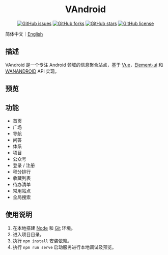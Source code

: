 <h1 align="center">VAndroid</h1>
<p align="center">
    <a href="https://github.com/ASCII13/VAndroid/issues"><img alt="GitHub issues" src="https://img.shields.io/github/issues/ASCII13/VAndroid"></a>
    <a href="https://github.com/ASCII13/VAndroid/network"><img alt="GitHub forks" src="https://img.shields.io/github/forks/ASCII13/VAndroid"></a>
    <a href="https://github.com/ASCII13/VAndroid/stargazers"><img alt="GitHub stars" src="https://img.shields.io/github/stars/ASCII13/VAndroid"></a>
    <a href="https://github.com/ASCII13/VAndroid"><img alt="GitHub license" src="https://img.shields.io/github/license/ASCII13/VAndroid"></a>
</p>

简体中文｜[English](./README.en-US.md)

## 描述
VAndroid 是一个专注 Android 领域的信息聚合站点，基于 [Vue](https://cn.vuejs.org/)，[Element-ui](https://element.eleme.io/#/zh-CN) 和 [WANANDROID](http://www.wanandroid.com/) API 实现。

## 预览

## 功能
- 首页
- 广场
- 导航
- 问答
- 体系
- 项目
- 公众号
- 登录 / 注册
- 积分排行
- 收藏列表
- 待办清单
- 常用站点
- 全局搜索

## 使用说明
1. 在本地搭建 [Node](https://nodejs.org/en/) 和 [Git](https://git-scm.com/) 环境。
2. 进入项目目录。
3. 执行 `npm install` 安装依赖。
4. 执行 `npm run serve` 启动服务进行本地调试及预览。

